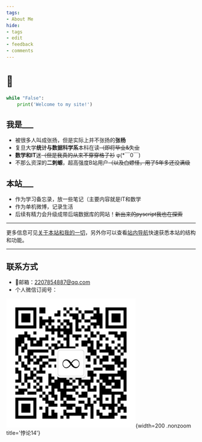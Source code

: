 ```yaml
---
tags:
- About Me
hide:
- tags
- edit
- feedback
- comments
---
```


# 👋

```python title="ψ(｀∇´)ψ   快问个好"
while "False":
	print('Welcome to my site!')
```

## 我是___
- 被很多人叫成张扬，但是实际上并不张扬的**张杨**
- 复旦大学**统计与数据科学系**本科在读<s>（即将毕业&失业</s>
- **数学和IT**迷<s>（但是我真的从来不穿穿格子衫</s> φ(*￣0￣)
- 不那么资深的**二刺螈**，超高强度B站用户<s>（以及白嫖怪，用了5年多还没满级</s>

## 本站___
- 作为学习备忘录，放一些笔记（主要内容就是IT和数学
- 作为单机微博，记录生活
- 后续有精力会升级成带后端数据库的网站！<s>新出来的pyscript我也在探索</s>

---

更多信息可见[关于本站和我的一切](./About/about/)，另外你可以查看[站内导航](./About/)快速获悉本站的结构和功能。

---

## 联系方式

- 🐧邮箱：[2207854887@qq.com](mailto:2207854887@qq.com)
- 个人微信订阅号：

![](./assets/images/qrcode.jpg){width=200 .nonzoom title='悖论14'}



